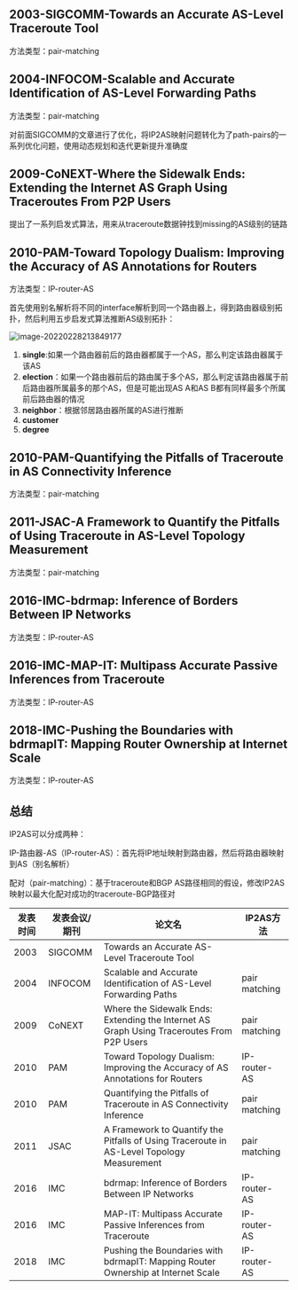 ## 2003-SIGCOMM-Towards an Accurate AS-Level Traceroute Tool

方法类型：pair-matching

## 2004-INFOCOM-Scalable and Accurate Identification of AS-Level Forwarding Paths

方法类型：pair-matching

对前面SIGCOMM的文章进行了优化，将IP2AS映射问题转化为了path-pairs的一系列优化问题，使用动态规划和迭代更新提升准确度

## 2009-CoNEXT-Where the Sidewalk Ends: Extending the Internet AS Graph Using Traceroutes From P2P Users

提出了一系列启发式算法，用来从traceroute数据钟找到missing的AS级别的链路

## 2010-PAM-Toward Topology Dualism: Improving the Accuracy of AS Annotations for Routers

方法类型：IP-router-AS

首先使用别名解析将不同的interface解析到同一个路由器上，得到路由器级别拓扑，然后利用五步启发式算法推断AS级别拓扑：

![image-20220228213849177](C:\Users\WhileBug\AppData\Roaming\Typora\typora-user-images\image-20220228213849177.png)

1. **single**:如果一个路由器前后的路由器都属于一个AS，那么判定该路由器属于该AS
2. **election**：如果一个路由器前后的路由属于多个AS，那么判定该路由器属于前后路由器所属最多的那个AS，但是可能出现AS A和AS B都有同样最多个所属前后路由器的情况
3. **neighbor**：根据邻居路由器所属的AS进行推断
4. **customer**
5. **degree**

## 2010-PAM-Quantifying the Pitfalls of Traceroute in AS Connectivity Inference

方法类型：pair-matching

## 2011-JSAC-A Framework to Quantify the Pitfalls of Using Traceroute in AS-Level Topology Measurement

方法类型：pair-matching

## 2016-IMC-bdrmap: Inference of Borders Between IP Networks

方法类型：IP-router-AS

## 2016-IMC-MAP-IT: Multipass Accurate Passive Inferences from Traceroute

方法类型：IP-router-AS

## 2018-IMC-Pushing the Boundaries with bdrmapIT: Mapping Router Ownership at Internet Scale

方法类型：IP-router-AS

## 总结

IP2AS可以分成两种：

IP-路由器-AS（IP-router-AS）：首先将IP地址映射到路由器，然后将路由器映射到AS（别名解析）

配对（pair-matching）：基于traceroute和BGP AS路径相同的假设，修改IP2AS映射以最大化配对成功的traceroute-BGP路径对

| 发表时间 | 发表会议/期刊 | 论文名                                                       | IP2AS方法     |
| -------- | ------------- | ------------------------------------------------------------ | ------------- |
| 2003     | SIGCOMM       | Towards an Accurate AS-Level Traceroute Tool                 |               |
| 2004     | INFOCOM       | Scalable and Accurate Identification of AS-Level Forwarding Paths | pair matching |
| 2009     | CoNEXT        | Where the Sidewalk Ends: Extending the Internet AS Graph Using Traceroutes From P2P Users | pair matching |
| 2010     | PAM           | Toward Topology Dualism: Improving the Accuracy of AS Annotations for Routers | IP-router-AS  |
| 2010     | PAM           | Quantifying the Pitfalls of Traceroute in AS Connectivity Inference | pair matching |
| 2011     | JSAC          | A Framework to Quantify the Pitfalls of Using Traceroute in AS-Level Topology Measurement | pair matching |
| 2016     | IMC           | bdrmap: Inference of Borders Between IP Networks             | IP-router-AS  |
| 2016     | IMC           | MAP-IT: Multipass Accurate Passive Inferences from Traceroute | IP-router-AS  |
| 2018     | IMC           | Pushing the Boundaries with bdrmapIT: Mapping Router Ownership at Internet Scale | IP-router-AS  |

